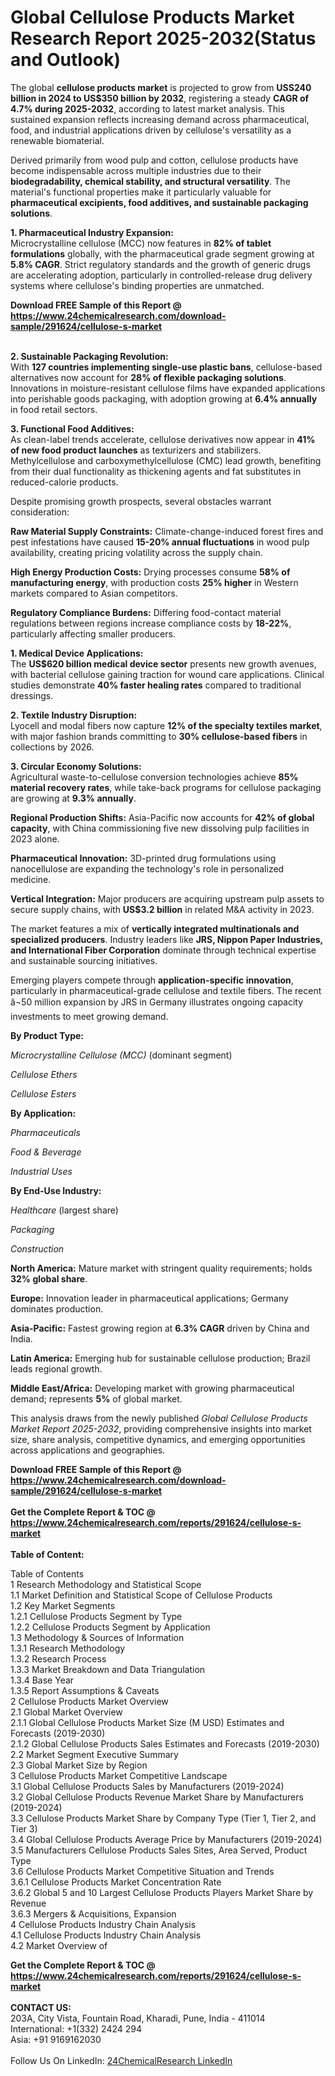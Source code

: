 <h1>Global Cellulose Products Market Research Report 2025-2032(Status and Outlook)</h1><p>The global <strong>cellulose products market</strong> is projected to grow from <strong>USS240 billion in 2024 to US$350 billion by 2032</strong>, registering a steady <strong>CAGR of 4.7% during 2025-2032</strong>, according to latest market analysis. This sustained expansion reflects increasing demand across pharmaceutical, food, and industrial applications driven by cellulose's versatility as a renewable biomaterial.</p><p>Derived primarily from wood pulp and cotton, cellulose products have become indispensable across multiple industries due to their <strong>biodegradability, chemical stability, and structural versatility</strong>. The material's functional properties make it particularly valuable for <strong>pharmaceutical excipients, food additives, and sustainable packaging solutions</strong>.</p><p><strong>1. Pharmaceutical Industry Expansion:</strong><br>
Microcrystalline cellulose (MCC) now features in <strong>82% of tablet formulations</strong> globally, with the pharmaceutical grade segment growing at <strong>5.8% CAGR</strong>. Strict regulatory standards and the growth of generic drugs are accelerating adoption, particularly in controlled-release drug delivery systems where cellulose's binding properties are unmatched.</p><div><b>Download FREE Sample of this Report @ 
            <a href="https://www.24chemicalresearch.com/download-sample/291624/cellulose-s-market">
            https://www.24chemicalresearch.com/download-sample/291624/cellulose-s-market</a></b></div><br><p><strong>2. Sustainable Packaging Revolution:</strong><br>
With <strong>127 countries implementing single-use plastic bans</strong>, cellulose-based alternatives now account for <strong>28% of flexible packaging solutions</strong>. Innovations in moisture-resistant cellulose films have expanded applications into perishable goods packaging, with adoption growing at <strong>6.4% annually</strong> in food retail sectors.</p><p><strong>3. Functional Food Additives:</strong><br>
As clean-label trends accelerate, cellulose derivatives now appear in <strong>41% of new food product launches</strong> as texturizers and stabilizers. Methylcellulose and carboxymethylcellulose (CMC) lead growth, benefiting from their dual functionality as thickening agents and fat substitutes in reduced-calorie products.</p><p>Despite promising growth prospects, several obstacles warrant consideration:</p><p><strong>Raw Material Supply Constraints:</strong> Climate-change-induced forest fires and pest infestations have caused <strong>15-20% annual fluctuations</strong> in wood pulp availability, creating pricing volatility across the supply chain.</p><p><strong>High Energy Production Costs:</strong> Drying processes consume <strong>58% of manufacturing energy</strong>, with production costs <strong>25% higher</strong> in Western markets compared to Asian competitors.</p><p><strong>Regulatory Compliance Burdens:</strong> Differing food-contact material regulations between regions increase compliance costs by <strong>18-22%</strong>, particularly affecting smaller producers.</p><p><strong>1. Medical Device Applications:</strong><br>
The <strong>US$620 billion medical device sector</strong> presents new growth avenues, with bacterial cellulose gaining traction for wound care applications. Clinical studies demonstrate <strong>40% faster healing rates</strong> compared to traditional dressings.</p><p><strong>2. Textile Industry Disruption:</strong><br>
Lyocell and modal fibers now capture <strong>12% of the specialty textiles market</strong>, with major fashion brands committing to <strong>30% cellulose-based fibers</strong> in collections by 2026.</p><p><strong>3. Circular Economy Solutions:</strong><br>
Agricultural waste-to-cellulose conversion technologies achieve <strong>85% material recovery rates</strong>, while take-back programs for cellulose packaging are growing at <strong>9.3% annually</strong>.</p><p><strong>Regional Production Shifts:</strong> Asia-Pacific now accounts for <strong>42% of global capacity</strong>, with China commissioning five new dissolving pulp facilities in 2023 alone.</p><p><strong>Pharmaceutical Innovation:</strong> 3D-printed drug formulations using nanocellulose are expanding the technology's role in personalized medicine.</p><p><strong>Vertical Integration:</strong> Major producers are acquiring upstream pulp assets to secure supply chains, with <strong>US$3.2 billion</strong> in related M&amp;A activity in 2023.</p><p>The market features a mix of <strong>vertically integrated multinationals and specialized producers</strong>. Industry leaders like <strong>JRS, Nippon Paper Industries, and International Fiber Corporation</strong> dominate through technical expertise and sustainable sourcing initiatives.</p><p>Emerging players compete through <strong>application-specific innovation</strong>, particularly in pharmaceutical-grade cellulose and textile fibers. The recent â¬50 million expansion by JRS in Germany illustrates ongoing capacity investments to meet growing demand.</p><p><strong>By Product Type:</strong></p><p><em>Microcrystalline Cellulose (MCC)</em> (dominant segment)</p><p><em>Cellulose Ethers</em></p><p><em>Cellulose Esters</em></p><p><strong>By Application:</strong></p><p><em>Pharmaceuticals</em></p><p><em>Food &amp; Beverage</em></p><p><em>Industrial Uses</em></p><p><strong>By End-Use Industry:</strong></p><p><em>Healthcare</em> (largest share)</p><p><em>Packaging</em></p><p><em>Construction</em></p><p><strong>North America:</strong> Mature market with stringent quality requirements; holds <strong>32% global share</strong>.</p><p><strong>Europe:</strong> Innovation leader in pharmaceutical applications; Germany dominates production.</p><p><strong>Asia-Pacific:</strong> Fastest growing region at <strong>6.3% CAGR</strong> driven by China and India.</p><p><strong>Latin America:</strong> Emerging hub for sustainable cellulose production; Brazil leads regional growth.</p><p><strong>Middle East/Africa:</strong> Developing market with growing pharmaceutical demand; represents <strong>5%</strong> of global market.</p><p>This analysis draws from the newly published <em>Global Cellulose Products Market Report 2025-2032</em>, providing comprehensive insights into market size, share analysis, competitive dynamics, and emerging opportunities across applications and geographies.</p><div><b>Download FREE Sample of this Report @ 
            <a href="https://www.24chemicalresearch.com/download-sample/291624/cellulose-s-market">
            https://www.24chemicalresearch.com/download-sample/291624/cellulose-s-market</a></b></div><br><div><b>Get the Complete Report & TOC @ 
            <a href="https://www.24chemicalresearch.com/reports/291624/cellulose-s-market">
            https://www.24chemicalresearch.com/reports/291624/cellulose-s-market</a></b></div><br>
            <b>Table of Content:</b><p>Table of Contents<br />
1 Research Methodology and Statistical Scope<br />
1.1 Market Definition and Statistical Scope of Cellulose Products<br />
1.2 Key Market Segments<br />
1.2.1 Cellulose Products Segment by Type<br />
1.2.2 Cellulose Products Segment by Application<br />
1.3 Methodology & Sources of Information<br />
1.3.1 Research Methodology<br />
1.3.2 Research Process<br />
1.3.3 Market Breakdown and Data Triangulation<br />
1.3.4 Base Year<br />
1.3.5 Report Assumptions & Caveats<br />
2 Cellulose Products Market Overview<br />
2.1 Global Market Overview<br />
2.1.1 Global Cellulose Products Market Size (M USD) Estimates and Forecasts (2019-2030)<br />
2.1.2 Global Cellulose Products Sales Estimates and Forecasts (2019-2030)<br />
2.2 Market Segment Executive Summary<br />
2.3 Global Market Size by Region<br />
3 Cellulose Products Market Competitive Landscape<br />
3.1 Global Cellulose Products Sales by Manufacturers (2019-2024)<br />
3.2 Global Cellulose Products Revenue Market Share by Manufacturers (2019-2024)<br />
3.3 Cellulose Products Market Share by Company Type (Tier 1, Tier 2, and Tier 3)<br />
3.4 Global Cellulose Products Average Price by Manufacturers (2019-2024)<br />
3.5 Manufacturers Cellulose Products Sales Sites, Area Served, Product Type<br />
3.6 Cellulose Products Market Competitive Situation and Trends<br />
3.6.1 Cellulose Products Market Concentration Rate<br />
3.6.2 Global 5 and 10 Largest Cellulose Products Players Market Share by Revenue<br />
3.6.3 Mergers & Acquisitions, Expansion<br />
4 Cellulose Products Industry Chain Analysis<br />
4.1 Cellulose Products Industry Chain Analysis<br />
4.2 Market Overview of</p><div><b>Get the Complete Report & TOC @ 
            <a href="https://www.24chemicalresearch.com/reports/291624/cellulose-s-market">
            https://www.24chemicalresearch.com/reports/291624/cellulose-s-market</a></b></div><br><b>CONTACT US:</b><br>
            203A, City Vista, Fountain Road, Kharadi, Pune, India - 411014<br>
            International: +1(332) 2424 294<br>
            Asia: +91 9169162030 <br><br>
            Follow Us On LinkedIn: <a href="https://www.linkedin.com/company/24chemicalresearch/">24ChemicalResearch LinkedIn</a>